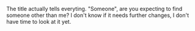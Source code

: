 The title actually tells everyting.
"Someone", are you expecting to find someone other than me? I don't know if it needs further changes, I don't have time to look at it yet.
